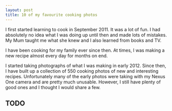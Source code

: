 ```yaml
---
layout: post
title: 10 of my favourite cooking photos
---
```


I first started learning to cook in September 2011. It was a lot of fun. I had absolutely no idea what I was doing up until then and made lots of mistakes. My Mum taught me what she knew and I also learned from books and TV. 

I have been cooking for my family ever since then. At times, I was making a new recipe almost every day for months on end. 

I started taking photographs of what I was making in early 2012. Since then, I have built up a collection of 550 cooking photos of new and interesting recipes. Unfortunately many of the early photos were taking with my Nexus One camera and are pretty much unusable. However, I still have plenty of good ones and I thought I would share a few. 


## TODO
